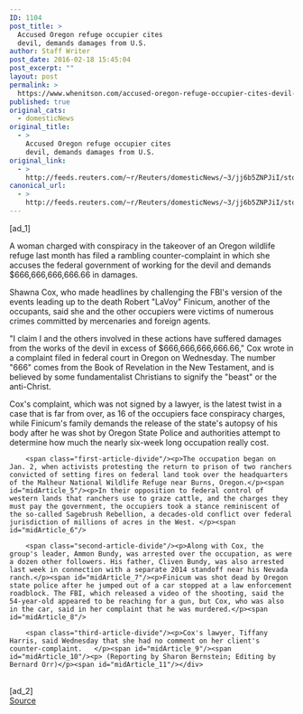 ```yaml
---
ID: 1104
post_title: >
  Accused Oregon refuge occupier cites
  devil, demands damages from U.S.
author: Staff Writer
post_date: 2016-02-18 15:45:04
post_excerpt: ""
layout: post
permalink: >
  https://www.whenitson.com/accused-oregon-refuge-occupier-cites-devil-demands-damages-from-u-s/
published: true
original_cats:
  - domesticNews
original_title:
  - >
    Accused Oregon refuge occupier cites
    devil, demands damages from U.S.
original_link:
  - >
    http://feeds.reuters.com/~r/Reuters/domesticNews/~3/jj6b5ZNPJiI/story01.htm
canonical_url:
  - >
    http://feeds.reuters.com/~r/Reuters/domesticNews/~3/jj6b5ZNPJiI/story01.htm
---
```

 [ad_1]
<br><div id="articleText">
<span id="midArticle_start"/>

<span id="midArticle_0"/><span class="focusParagraph" readability="7"><p><span class="articleLocatio&lt;/span&gt;n">A woman charged with conspiracy in the takeover of an Oregon wildlife refuge last month has filed a rambling counter-complaint in which she accuses the federal government of working for the devil and demands $666,666,666,666.66 in damages.</span></p></span><span id="midArticle_1"/><p>Shawna Cox, who made headlines by challenging the FBI's version of the events leading up to the death Robert "LaVoy" Finicum, another of the occupants, said she and the other occupiers were victims of numerous crimes committed by mercenaries and foreign agents.</p><span id="midArticle_2"/><p>"I claim I and the others involved in these actions have suffered damages from the works of the devil in excess of $666,666,666,666.66," Cox wrote in a complaint filed in federal court in Oregon on Wednesday. The number "666" comes from the Book of Revelation in the New Testament, and is believed by some fundamentalist Christians to signify the "beast" or the anti-Christ.</p><span id="midArticle_3"/><p>Cox's complaint, which was not signed by a lawyer, is the latest twist in a case that is far from over, as 16 of the occupiers face conspiracy charges, while Finicum's family demands the release of the state's autopsy of his body after he was shot by Oregon State Police and authorities attempt to determine how much the nearly six-week long occupation really cost.</p><span id="midArticle_4"/>
        
        <span class="first-article-divide"/><p>The occupation began on Jan. 2, when activists protesting the return to prison of two ranchers convicted of setting fires on federal land took over the headquarters of the Malheur National Wildlife Refuge near Burns, Oregon.</p><span id="midArticle_5"/><p>In their opposition to federal control of western lands that ranchers use to graze cattle, and the charges they must pay the government, the occupiers took a stance reminiscent of the so-called Sagebrush Rebellion, a decades-old conflict over federal jurisdiction of millions of acres in the West. </p><span id="midArticle_6"/>
        
        <span class="second-article-divide"/><p>Along with Cox, the group's leader, Ammon Bundy, was arrested over the occupation, as were a dozen other followers. His father, Cliven Bundy, was also arrested last week in connection with a separate 2014 standoff near his Nevada ranch.</p><span id="midArticle_7"/><p>Finicum was shot dead by Oregon state police after he jumped out of a car stopped at a law enforcement roadblock. The FBI, which released a video of the shooting, said the 54-year-old appeared to be reaching for a gun, but Cox, who was also in the car, said in her complaint that he was murdered.</p><span id="midArticle_8"/>
        
        <span class="third-article-divide"/><p>Cox's lawyer, Tiffany Harris, said Wednesday that she had no comment on her client's counter-complaint.   </p><span id="midArticle_9"/><span id="midArticle_10"/><p> (Reporting by Sharon Bernstein; Editing by Bernard Orr)</p><span id="midArticle_11"/></div>
<br>[ad_2]
<br><a href="http://feeds.reuters.com/~r/Reuters/domesticNews/~3/jj6b5ZNPJiI/story01.htm">Source </a>